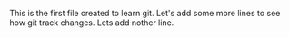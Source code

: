 This is the first file created to learn git.
Let's add some more lines to see how git track changes.
Lets add nother line.
